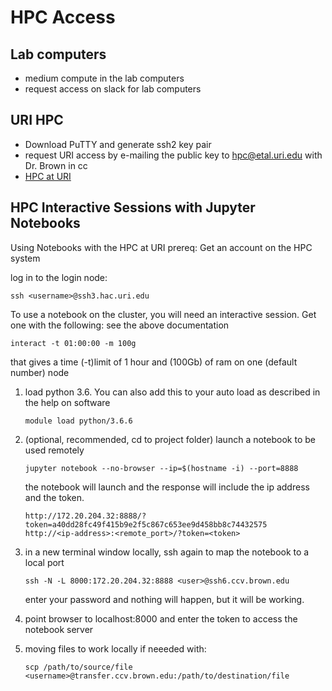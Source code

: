 # HPC Access

## Lab computers 

- medium compute in the lab computers 
- request access on slack for lab computers 

## URI HPC 

- Download PuTTY and generate ssh2 key pair
- request URI access by e-mailing the public key to hpc@etal.uri.edu with Dr. Brown in cc
- [HPC at URI]()


## HPC Interactive Sessions with Jupyter Notebooks 

Using Notebooks with the HPC at URI
prereq: Get an account on the HPC system

log in to the login node:

```
ssh <username>@ssh3.hac.uri.edu
```
To use a notebook on the cluster, you will need an interactive session. Get one with the following: see the above documentation

```
interact -t 01:00:00 -m 100g
```
that gives a time (-t)limit of 1 hour and (100Gb) of ram on one (default number) node

1. load python 3.6. You can also add this to your auto load as described in the help on software

    ```
    module load python/3.6.6
    ```
1. (optional, recommended, cd to project folder) launch a notebook to be used remotely

    ```
    jupyter notebook --no-browser --ip=$(hostname -i) --port=8888
    ```
    the notebook will launch and the response will include the ip address and the token.
    ```
    http://172.20.204.32:8888/?token=a40dd28fc49f415b9e2f5c867c653ee9d458bb8c74432575
    http://<ip-address>:<remote_port>/?token=<token>
    ```
1. in a new terminal window locally, ssh again to map the notebook to a local port

    ```
    ssh -N -L 8000:172.20.204.32:8888 <user>@ssh6.ccv.brown.edu
    ```
    enter your password and nothing will happen, but it will be working.
1. point browser to localhost:8000 and enter the token to access the notebook server
1. moving files to work locally if neeeded with: 

    ```
    scp /path/to/source/file <username>@transfer.ccv.brown.edu:/path/to/destination/file
    ```
